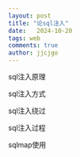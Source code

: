 ```yaml
---
layout: post
title: "论sql注入"
date:   2024-10-20
tags: web
comments: true
author: jjcjgo
---
```


sql注入原理






sql注入方式







sql注入绕过









sql注入过程











sqlmap使用




